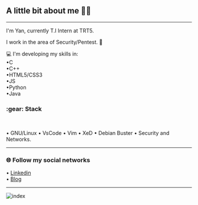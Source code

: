 

  
<h2>A little bit about me 👨‍💻</h2>

---

I'm Yan, currently T.I Intern at TRT5.<br>

I work in the area of Security/Pentest. 🔰<br> 

:computer: I'm developing my skills in:<br>
•C<br> 
•C++<br> 
•HTML5/CSS3 <br> 
•JS <br> 
•Python  <br> 
•Java <br> 


<h3>:gear: Stack </h3><br>

• GNU/Linux  • VsCode  • Vim  • XeD  • Debian Buster  • Security and Networks.

---
<h3>🌐 Follow my social networks</h3>

• [Linkedin](https://www.linkedin.com/in/yan-brasiliano/)<br> 
• [ Blog](https://hellolibre.blogspot.com/)


---
![index](https://user-images.githubusercontent.com/72168914/99657239-ac2d8200-2a3c-11eb-9187-e53870086ce6.jpeg)
